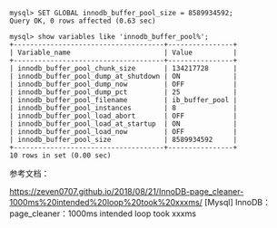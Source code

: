 ```
mysql> SET GLOBAL innodb_buffer_pool_size = 8589934592;
Query OK, 0 rows affected (0.63 sec)

mysql> show variables like 'innodb_buffer_pool%';
+-------------------------------------+----------------+
| Variable_name                       | Value          |
+-------------------------------------+----------------+
| innodb_buffer_pool_chunk_size       | 134217728      |
| innodb_buffer_pool_dump_at_shutdown | ON             |
| innodb_buffer_pool_dump_now         | OFF            |
| innodb_buffer_pool_dump_pct         | 25             |
| innodb_buffer_pool_filename         | ib_buffer_pool |
| innodb_buffer_pool_instances        | 8              |
| innodb_buffer_pool_load_abort       | OFF            |
| innodb_buffer_pool_load_at_startup  | ON             |
| innodb_buffer_pool_load_now         | OFF            |
| innodb_buffer_pool_size             | 8589934592     |
+-------------------------------------+----------------+
10 rows in set (0.00 sec)
```

参考文档：

https://zeven0707.github.io/2018/08/21/InnoDB-page_cleaner-1000ms%20intended%20loop%20took%20xxxms/  [Mysql] InnoDB：page_cleaner：1000ms intended loop took xxxms

